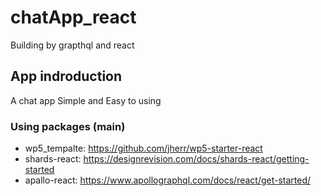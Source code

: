 # chatApp_react

Building by grapthql and react

## App indroduction

A chat app
Simple and Easy to using

### Using packages (main)

- wp5_tempalte: https://github.com/jherr/wp5-starter-react
- shards-react: https://designrevision.com/docs/shards-react/getting-started
- apallo-react: https://www.apollographql.com/docs/react/get-started/
